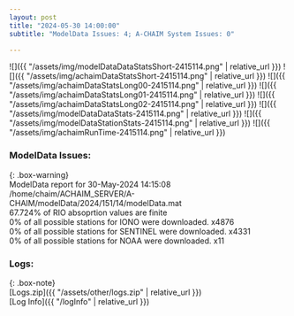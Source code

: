 ```yaml
---
layout: post
title: "2024-05-30 14:00:00"
subtitle: "ModelData Issues: 4; A-CHAIM System Issues: 0"

---
```


![]({{ "/assets/img/modelDataDataStatsShort-2415114.png" | relative_url }})
![]({{ "/assets/img/achaimDataStatsShort-2415114.png" | relative_url }})
![]({{ "/assets/img/achaimDataStatsLong00-2415114.png" | relative_url }})
![]({{ "/assets/img/achaimDataStatsLong01-2415114.png" | relative_url }})
![]({{ "/assets/img/achaimDataStatsLong02-2415114.png" | relative_url }})
![]({{ "/assets/img/modelDataDataStats-2415114.png" | relative_url }})
![]({{ "/assets/img/modelDataStationStats-2415114.png" | relative_url }})
![]({{ "/assets/img/achaimRunTime-2415114.png" | relative_url }})


### ModelData Issues:  
  
{: .box-warning}  
 ModelData report for 30-May-2024 14:15:08   
 /home/chaim/ACHAIM_SERVER/A-CHAIM/modelData/2024/151/14/modelData.mat   
 67.724% of RIO absoprtion values are finite   
 0% of all possible stations for IONO were downloaded. x4876   
 0% of all possible stations for SENTINEL were downloaded. x4331   
 0% of all possible stations for NOAA were downloaded. x11   
  


### Logs:  
  
{: .box-note}  
[Logs.zip]({{ "/assets/other/logs.zip" | relative_url }})  
[Log Info]({{ "/logInfo" | relative_url }})  
